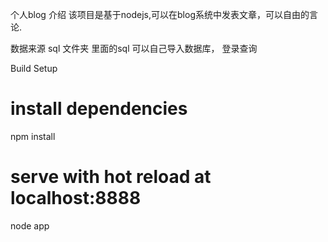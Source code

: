 个人blog
介绍
该项目是基于nodejs,可以在blog系统中发表文章，可以自由的言论.

数据来源 sql 文件夹 里面的sql  可以自己导入数据库， 登录查询

Build Setup
# install dependencies
npm install

# serve with hot reload at localhost:8888
node app
